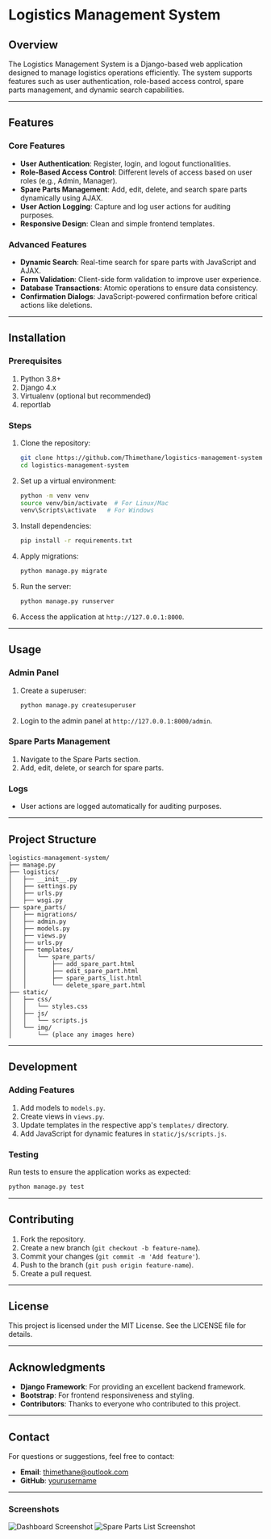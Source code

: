 
# Logistics Management System

## Overview

The Logistics Management System is a Django-based web application designed to manage logistics operations efficiently. 
The system supports features such as user authentication, role-based access control, spare parts management, and dynamic search capabilities.

---

## Features

### Core Features

- **User Authentication**: Register, login, and logout functionalities.
- **Role-Based Access Control**: Different levels of access based on user roles (e.g., Admin, Manager).
- **Spare Parts Management**: Add, edit, delete, and search spare parts dynamically using AJAX.
- **User Action Logging**: Capture and log user actions for auditing purposes.
- **Responsive Design**: Clean and simple frontend templates.

### Advanced Features

- **Dynamic Search**: Real-time search for spare parts with JavaScript and AJAX.
- **Form Validation**: Client-side form validation to improve user experience.
- **Database Transactions**: Atomic operations to ensure data consistency.
- **Confirmation Dialogs**: JavaScript-powered confirmation before critical actions like deletions.

---

## Installation

### Prerequisites

1. Python 3.8+
2. Django 4.x
3. Virtualenv (optional but recommended)
4. reportlab

### Steps

1. Clone the repository:

   ```bash
   git clone https://github.com/Thimethane/logistics-management-system.git
   cd logistics-management-system
   ```

2. Set up a virtual environment:

   ```bash
   python -m venv venv
   source venv/bin/activate  # For Linux/Mac
   venv\Scripts\activate   # For Windows
   ```

3. Install dependencies:

   ```bash
   pip install -r requirements.txt
   ```

4. Apply migrations:

   ```bash
   python manage.py migrate
   ```

5. Run the server:

   ```bash
   python manage.py runserver
   ```

6. Access the application at `http://127.0.0.1:8000`.

---

## Usage

### Admin Panel

1. Create a superuser:

   ```bash
   python manage.py createsuperuser
   ```

2. Login to the admin panel at `http://127.0.0.1:8000/admin`.

### Spare Parts Management

1. Navigate to the Spare Parts section.
2. Add, edit, delete, or search for spare parts.

### Logs

- User actions are logged automatically for auditing purposes.

---

## Project Structure

```
logistics-management-system/
├── manage.py
├── logistics/
│   ├── __init__.py
│   ├── settings.py
│   ├── urls.py
│   ├── wsgi.py
├── spare_parts/
│   ├── migrations/
│   ├── admin.py
│   ├── models.py
│   ├── views.py
│   ├── urls.py
│   ├── templates/
│   │   └── spare_parts/
│   │       ├── add_spare_part.html
│   │       ├── edit_spare_part.html
│   │       ├── spare_parts_list.html
│   │       └── delete_spare_part.html
├── static/
│   ├── css/
│   │   └── styles.css
│   ├── js/
│   │   └── scripts.js
│   └── img/
│       └── (place any images here)
```

---

## Development

### Adding Features

1. Add models to `models.py`.
2. Create views in `views.py`.
3. Update templates in the respective app's `templates/` directory.
4. Add JavaScript for dynamic features in `static/js/scripts.js`.

### Testing

Run tests to ensure the application works as expected:

```bash
python manage.py test
```

---

## Contributing

1. Fork the repository.
2. Create a new branch (`git checkout -b feature-name`).
3. Commit your changes (`git commit -m 'Add feature'`).
4. Push to the branch (`git push origin feature-name`).
5. Create a pull request.

---

## License

This project is licensed under the MIT License. See the LICENSE file for details.

---

## Acknowledgments

- **Django Framework**: For providing an excellent backend framework.
- **Bootstrap**: For frontend responsiveness and styling.
- **Contributors**: Thanks to everyone who contributed to this project.

---

## Contact

For questions or suggestions, feel free to contact:

- **Email**: thimethane@outlook.com
- **GitHub**: [yourusername](https://github.com/Thimethane)

---

### Screenshots

![Dashboard Screenshot](static/img/dashboard_screenshot.png)
![Spare Parts List Screenshot](static/img/spare_parts_list_screenshot.png)
